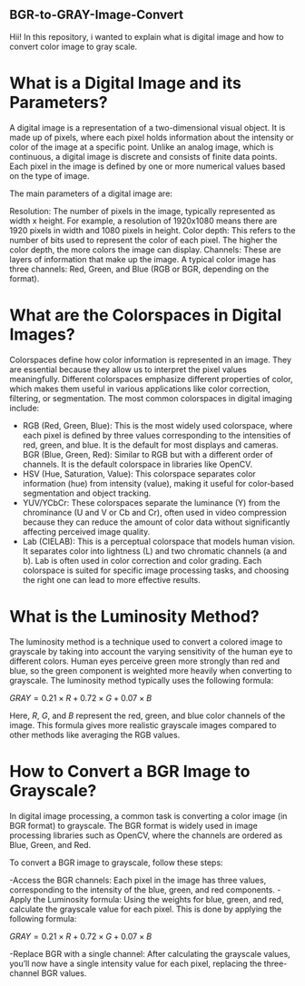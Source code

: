 ## BGR-to-GRAY-Image-Convert
Hii!
In this repository, i wanted to explain what is digital image and how to convert color image to gray scale.

# What is a Digital Image and its Parameters?
A digital image is a representation of a two-dimensional visual object. It is made up of pixels, where each pixel holds information about the intensity or color of the image at a specific point. Unlike an analog image, which is continuous, a digital image is discrete and consists of finite data points. Each pixel in the image is defined by one or more numerical values based on the type of image.

The main parameters of a digital image are:

Resolution: The number of pixels in the image, typically represented as width x height. For example, a resolution of 1920x1080 means there are 1920 pixels in width and 1080 pixels in height.
Color depth: This refers to the number of bits used to represent the color of each pixel. The higher the color depth, the more colors the image can display.
Channels: These are layers of information that make up the image. A typical color image has three channels: Red, Green, and Blue (RGB or BGR, depending on the format).

# What are the Colorspaces in Digital Images?
Colorspaces define how color information is represented in an image. They are essential because they allow us to interpret the pixel values meaningfully. Different colorspaces emphasize different properties of color, which makes them useful in various applications like color correction, filtering, or segmentation. The most common colorspaces in digital imaging include:

- RGB (Red, Green, Blue): This is the most widely used colorspace, where each pixel is defined by three values corresponding to the intensities of red, green, and blue. It is the default for most displays and cameras.
BGR (Blue, Green, Red): Similar to RGB but with a different order of channels. It is the default colorspace in libraries like OpenCV.
- HSV (Hue, Saturation, Value): This colorspace separates color information (hue) from intensity (value), making it useful for color-based segmentation and object tracking.
- YUV/YCbCr: These colorspaces separate the luminance (Y) from the chrominance (U and V or Cb and Cr), often used in video compression because they can reduce the amount of color data without significantly affecting perceived image quality.
- Lab (CIELAB): This is a perceptual colorspace that models human vision. It separates color into lightness (L) and two chromatic channels (a and b). Lab is often used in color correction and color grading.
Each colorspace is suited for specific image processing tasks, and choosing the right one can lead to more effective results.

# What is the Luminosity Method?
The luminosity method is a technique used to convert a colored image to grayscale by taking into account the varying sensitivity of the human eye to different colors. Human eyes perceive green more strongly than red and blue, so the green component is weighted more heavily when converting to grayscale. The luminosity method typically uses the following formula:

$`GRAY = 0.21×R+0.72×G+0.07×B`$

Here, $`R`$, $`G`$, and $`B`$ represent the red, green, and blue color channels of the image. This formula gives more realistic grayscale images compared to other methods like averaging the RGB values.

# How to Convert a BGR Image to Grayscale?
In digital image processing, a common task is converting a color image (in BGR format) to grayscale. The BGR format is widely used in image processing libraries such as OpenCV, where the channels are ordered as Blue, Green, and Red.

To convert a BGR image to grayscale, follow these steps:

-Access the BGR channels: Each pixel in the image has three values, corresponding to the intensity of the blue, green, and red components.
-Apply the Luminosity formula: Using the weights for blue, green, and red, calculate the grayscale value for each pixel. This is done by applying the following formula:

$`GRAY = 0.21×R+0.72×G+0.07×B`$

-Replace BGR with a single channel: After calculating the grayscale values, you’ll now have a single intensity value for each pixel, replacing the three-channel BGR values.
